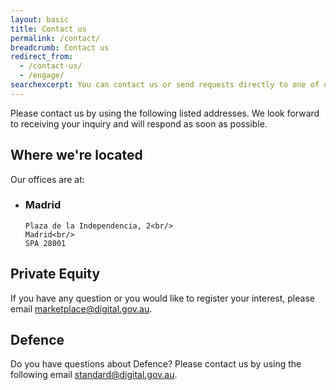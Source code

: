 ```yaml
---
layout: basic
title: Contact us
permalink: /contact/
breadcrumb: Contact us
redirect_from:
  - /contact-us/
  - /engage/
searchexcerpt: You can contact us or send requests directly to one of our teams.
---
```


Please contact us by using the following listed addresses. We look forward to receiving your inquiry and will respond as soon as possible.

## Where we're located

Our offices are at:

<ul class="address-grid">
  <li>
    <h3>Madrid</h3>

    Plaza de la Independencia, 2<br/>
    Madrid<br/>
    SPA 28001
  </li>
</ul>

## Private Equity

If you have any question or you would like to register your interest, please email [marketplace@digital.gov.au](mailto:marketplace@digital.gov.au).

## Defence

Do you have questions about Defence? Please contact us by using the following email [standard@digital.gov.au](mailto:standard@digital.gov.au). 


